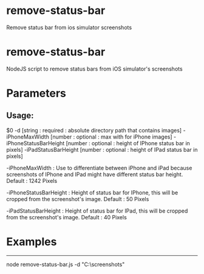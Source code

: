 # remove-status-bar
Remove status bar from ios simulator screenshots

remove-status-bar
========
NodeJS script to remove status bars from iOS simulator's screenshots

Parameters
========
Usage:
-------------------------------------------------------------------
$0 -d [string : required : absolute directory path that contains images] -iPhoneMaxWidth [number : optional : max with for iPhone images] -iPhoneStatusBarHeight [number : optional : height of IPhone status bar in pixels] -iPadStatusBarHeight [number : optional : height of IPad status bar in pixels]

-iPhoneMaxWidth : Use to differentiate between iPhone and iPad because screenshots of IPhone and IPad might have different status bar height. Default : 1242 Pixels

-iPhoneStatusBarHeight : Height of status bar for IPhone, this will be cropped from the screenshot's image. Default : 50 Pixels

-iPadStatusBarHeight : Height of status bar for IPad, this will be cropped from the screenshot's image. Default : 40 Pixels

Examples
========
***
node remove-status-bar.js -d "C:\screenshots"










